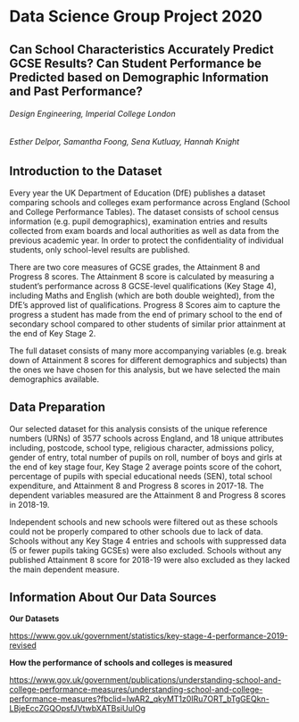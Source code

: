 # Data Science Group Project 2020
## Can School Characteristics Accurately Predict GCSE Results? Can Student Performance be Predicted based on Demographic Information and Past Performance?
###### Design Engineering, Imperial College London
###### *Esther Delpor, Samantha Foong, Sena Kutluay, Hannah Knight*


## Introduction to the Dataset 

Every year the UK Department of Education (DfE) publishes a dataset comparing schools and colleges exam performance across England (School and College Performance Tables). The dataset consists of school census information (e.g. pupil demographics), examination entries and results collected from exam boards and local authorities as well as data from the previous academic year. In order to protect the confidentiality of individual students, only school-level results are published. 

There are two core measures of GCSE grades, the Attainment 8 and Progress 8 scores. The Attainment 8 score is calculated by measuring a student’s performance across 8 GCSE-level qualifications (Key Stage 4), including Maths and English (which are both double weighted), from the DfE’s approved list of qualifications. Progress 8 Scores aim to capture the progress a student has made from the end of primary school to the end of secondary school compared to other students of similar prior attainment at the end of Key Stage 2.  

The full dataset consists of many more accompanying variables (e.g. break down of Attainment 8 scores for different demographics and subjects) than the ones we have chosen for this analysis, but we have selected the main demographics available. 

## Data Preparation

Our selected dataset for this analysis consists of the unique reference numbers (URNs) of 3577 schools across England, and 18 unique attributes including, postcode, school type, religious character, admissions policy, gender of entry, total number of pupils on roll, number of boys and girls at the end of key stage four, Key Stage 2 average points score of the cohort, percentage of pupils with special educational needs (SEN), total school expenditure, and Attainment 8 and Progress 8 scores in 2017-18. The dependent variables measured are the Attainment 8 and Progress 8 scores in 2018-19. 

Independent schools and new schools were filtered out as these schools could not be properly compared to other schools due to lack of data. Schools without any Key Stage 4 entries and schools with suppressed data (5 or fewer pupils taking GCSEs) were also excluded. Schools without any published Attainment 8 score for 2018-19 were also excluded as they lacked the main dependent measure.

## Information About Our Data Sources

**Our Datasets** 

https://www.gov.uk/government/statistics/key-stage-4-performance-2019-revised

**How the performance of schools and colleges is measured** 

https://www.gov.uk/government/publications/understanding-school-and-college-performance-measures/understanding-school-and-college-performance-measures?fbclid=IwAR2_qkyMT1z0IRu7ORT_bTgGEQkn-LBjeEccZGQOpsfJVtwbXATBsiUulOg


